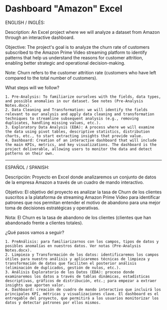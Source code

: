 # Dashboard "Amazon" Excel

ENGLISH / INGLÉS:

Description: An Excel project where we will analyze a dataset from Amazon through an interactive dashboard.

Objective: The project's goal is to analyze the churn rate of customers subscribed to the Amazon Prime Video streaming platform to identify patterns that help us understand the reasons for customer attrition, enabling better strategic and operational decision-making.

Note: Churn refers to the customer attrition rate (customers who have left compared to the total number of customers).

What steps will we follow?

    1. Pre-Analysis: To familiarize ourselves with the fields, data types, and possible anomalies in our dataset. See notes (Pre-Analysis Notes.docx).
    2. Data Cleaning and Transformation: we will identify the fields relevant to our analysis and apply data cleaning and transformation techniques to streamline subsequent analysis (e.g., removing duplicates, handling missing values, etc.).
    3. Exploratory Data Analysis (EDA): A process where we will examine the data using pivot tables, descriptive statistics, distribution charts, etc., to start extracting insights that provide value.
    4. Dashboard: Creation of an interactive dashboard that will include the main KPIs, metrics, and key visualizations. The dashboard is the project deliverable, allowing users to monitor the data and detect patterns on their own.

---

ESPAÑOL / SPANISH:

Descripción: Proyecto en Excel donde analizaremos un conjunto de datos de la empresa Amazon a través de un cuadro de mando interactivo.

Objetivo: El objetivo del proyecto es analizar la tasa de Churn de los clientes suscritos a la plataforma de streaming Amazon Prime Video para identificar patrones que nos permitan entender el motivo de abandono para una mejor toma de decisiones estratégicas y operativas.

Nota: El Churn es la tasa de abandono de los clientes (clientes que han abandonado frente a clientes totales).

¿Qué pasos vamos a seguir?

    1. PreAnálisis: para familiarizarnos con los campos, tipos de datos y posibles anomalías en nuestros datos. Ver notas (Pre-Analysis Notes.docx).
    2. Limpieza y Transformación de los datos: identificaremos los campos útiles para nuestro análisis y aplicaremos técnicas de limpieza y transformación de datos que faciliten el posterior análisis (eliminación de duplicados, gestión de nulos, etc.).
    3. Análisis Exploratorio de los Datos (EDA): proceso donde examinaremos los datos a través de tablas dinámicas, estadísticas descriptivas, gráficos de distribución, etc.; para empezar a extraer insights que aporten valor.
    4. Dashboard: creación de cuadro de mando interactivo que incluirá los principales KPI, métricas y visualizaciones clave. El dashboard es el entregable del proyecto, que permitirá a los usuarios monitorizar los datos y detectar patrones por ellos mismos.
